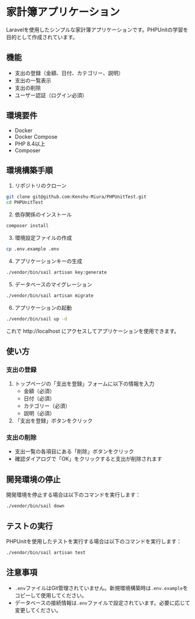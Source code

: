 # 家計簿アプリケーション

Laravelを使用したシンプルな家計簿アプリケーションです。PHPUnitの学習を目的として作成されています。

## 機能

- 支出の登録（金額、日付、カテゴリー、説明）
- 支出の一覧表示
- 支出の削除
- ユーザー認証（ログイン必須）

## 環境要件

- Docker
- Docker Compose
- PHP 8.4以上
- Composer

## 環境構築手順

1. リポジトリのクローン
```bash
git clone git@github.com:Kenshu-Miura/PHPUnitTest.git
cd PHPUnitTest
```

2. 依存関係のインストール
```bash
composer install
```

3. 環境設定ファイルの作成
```bash
cp .env.example .env
```

4. アプリケーションキーの生成
```bash
./vendor/bin/sail artisan key:generate
```

5. データベースのマイグレーション
```bash
./vendor/bin/sail artisan migrate
```

6. アプリケーションの起動
```bash
./vendor/bin/sail up -d
```

これで http://localhost にアクセスしてアプリケーションを使用できます。

## 使い方

### 支出の登録
1. トップページの「支出を登録」フォームに以下の情報を入力
   - 金額（必須）
   - 日付（必須）
   - カテゴリー（必須）
   - 説明（必須）
2. 「支出を登録」ボタンをクリック

### 支出の削除
- 支出一覧の各項目にある「削除」ボタンをクリック
- 確認ダイアログで「OK」をクリックすると支出が削除されます

## 開発環境の停止

開発環境を停止する場合は以下のコマンドを実行します：

```bash
./vendor/bin/sail down
```

## テストの実行

PHPUnitを使用したテストを実行する場合は以下のコマンドを実行します：

```bash
./vendor/bin/sail artisan test
```

## 注意事項

- `.env`ファイルはGit管理されていません。新規環境構築時は`.env.example`をコピーして使用してください。
- データベースの接続情報は`.env`ファイルで設定されています。必要に応じて変更してください。
